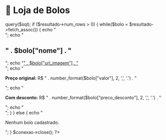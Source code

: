 <?php
include("conexao.php");

if (!$conexao) {
    die("A variável \$conexao não está definida ou é nula.");
}
?>

<!DOCTYPE html>
<html lang="pt-BR">
<head>
    <meta charset="UTF-8">
    <title>Loja de Bolos</title>
    <link rel="stylesheet" href="style.css">
</head>
<body>

<h1>🍰 Loja de Bolos</h1>

<?php
$sql = "SELECT * FROM bolos";
$resultado = $conexao->query($sql);

if ($resultado->num_rows > 0) {
    while($bolo = $resultado->fetch_assoc()) {
        echo "<div class='bolo'>";
        echo "<h2>" . $bolo["nome"] . "</h2>";
        echo "<a href='" . $bolo["url_imagem"] . "' target='_blank'>" . $bolo["url_imagem"] . "</a><br>";
        echo "<p><strong>Preço original:</strong> R$ " . number_format($bolo["valor"], 2, ',', '.') . "</p>";
        echo "<p><strong>Com desconto:</strong> R$ " . number_format($bolo["preco_desconto"], 2, ',', '.') . "</p>";
        echo "</div>";
    }
} else {
    echo "<p>Nenhum bolo cadastrado.</p>";
}

$conexao->close();
?>

</body>
</html>
